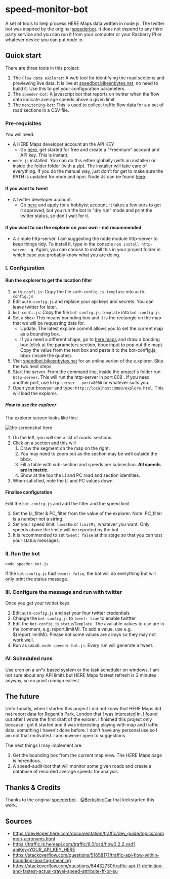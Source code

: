 # speed-monitor-bot #

A set of tools to help process HERE Maps data written in node js. The twitter bot was inspired by the original [speederbot](https://github.com/BerkshireCar/SpeederBot). It does not depend to any third party service and you can run it from your computer or your Rasberry PI or whatever device you can put node in.


## Quick start ###

There are three tools in this project:

1. The `Flow data explorer`: A web tool for identifying the road sections and previewing live data. It is live at [speedbot.bikesnbytes.net](https://speedbot.bikesnbytes.net/), no need to build it. Use this to get your configuration parameters.
2. The `speeder-bot`: A javascript bot that reports on twitter when the flow data indicate average speeds above a given limit.
3. The `monitoring-bot`: This is used to collect traffic flow data for a a set of road sections in a CSV file.


### Pre-requisites ###

You will need.

* A HERE Maps developer account an the API KEY
  * Go [here](https://developer.here.com/), get started for free and create a "Freemium" account and API key. This is instant.
* `node js` installed. You can do this either globally (with an installer) or inside the folder folder (with a zip). The installer will take care of everything. If you do the manual way, just don't for get to make sure the PATH is updated for node and npm. Node Js can be found [here](https://nodejs.org/en/download/).

#### If you want to tweet ####
* A twitter developer account.
  * Go [here](https://developer.twitter.com/en/apply-for-access) and apply for a hobbyist account. It takes a few ours to get it approved, but you run the bot in "dry run" mode and print the twitter status, so don't wait for it.

#### If you want to run the explorer on your own - not recommended ####
* A simple http-server. I am suggesting the node module http-server to keep things tidy. To install it, type in the console `npm install http-server -g`. Again, you can choose to install this in your project folder in which case you probably know what you are doing.


### I. Configuration ###

#### Run the explorer to get the location filter ####

1. `auth-confi.js`: Copy the file `auth-config.js.template` into `auth-config.js`
2. Edit `auth-config.js` and replace your api keys and secrets. You can leave twitter for later.
3. `bot-confi.js`: Copy the file `bot-config.js.template` into `bot-config.js`
4. Set a `bbox`: This means bounding box and it is the rectangle on the map that we will be requesting data for.
   * Update: The latest explore commit allows you to set the current map as a bounding box.
   * If you need a different shape, go to [here maps](https://developer.here.com/documentation/examples/rest/traffic/traffic-flow-bounding-box) and draw a bouding box (click at the parameters section, bbox input to pop out the map). Copy the value from the text box and paste it to the bot-config.js, bbox (inside the quotes).
5. Visit [speedbot.bikesnbytes.net](https://speedbot.bikesnbytes.net/) for an online verion of the e.xplorer. Skip the two next steps
5. Start the server. From the command line, inside the project's folder run `http-server`. This will run the http-server in port 808 . If you need another port, use `http-server --port=8000` or whatever suits you.
6. Open your browser and type: `http://localhost:8080/explore.html`. This will load the explorer.

##### How to use the explorer #####

The explorer screen looks like this:

![the screenshot here](https://user-images.githubusercontent.com/493791/130260565-a6a25dd2-b054-4af4-be4c-cd91e3f9945f.png)

1. On the left, you will see a list of roads: sections.
2. Click on a section and this will
   1. Draw the segment on the map on the right.
   2. You may need to zoom out as the section may be well outside the bbox.
   3. Fill a table with sub-section and speeds per subsection. **All speeds are in metric**.
   4. Show at the top the LI and PC road and section identities.
3. When satisfied, note the LI and PC values down.

#### Finalise configuration ####

Edit the `bot-config.js` and add the filter and the speed limit

1. Set the LI_filter & PC_filter from the value of the explorer. Note: PC_filter is a number not a string.
2. Set your speed limit. `limitKm` or `limitMi`, whatever you want. Only speeds above the limite will be reported by the bot.
3. It is recommended to set `tweet: false` at this stage so that you can test your status messages.

### II. Run the bot ###

```
node speeder-bot.js

```

If the `bot-config.js` had `tweet: false`, the bot will do everything but will only print the status message.

### III. Configure the message and run with twitter ###

Once you get your twitter keys.

1. Edit `auth-config.js` and set your four twitter credentials
2. Change the `bot-config.js` to `tweet: true` to enable twittter
3. Edit the `bot-config.js` `statusTemplate`. The available values to use are in the comment, e.g. report.limitMi. To add a value, use e.g. ${report.limitMi}. Please not some values are arrays so they may not work well.
4. Run as usual. `node speeder-bot.js`. Every run will generate a tweet.

### IV. Scheduled runs ###

Use cron on a un\*x based system or the task scheduler on windows. I am not sure about any API limits but HERE Maps fastest refresh is 3 minutes anyway, so no point runnign ealiest.


## The future ##

Unfortunatly, when I started this project I did not know that HERE Maps did not report data for Regent's Park, London that I was interested in. I found out after I wrote the first draft of the exlorer. I finished this project only because I got it started and it was interesting playing with map and traffic data, something I haven't done before. I don't have any personal use so I am not that motivated. I am however open to suggestions.

The next things I may implement are:

1. Get the bounding box from the current map view. The HERE Maps page is herendous.
2. A speed-audit-bot that will monitor some given roads and create a database of recorded average speeds for analysis.


## Thanks & Credits ##

Thanks to the original [speederbot](https://github.com/BerkshireCar/SpeederBot) - [@BerkshireCar](https://twitter.com/BerkshireCar) that kickstarted this work.


## Sources ##

* https://developer.here.com/documentation/traffic/dev_guide/topics/common-acronyms.html
* https://traffic.ls.hereapi.com/traffic/6.0/xsd/flow3.2.2.xsd?apiKey=YOUR_API_KEY_HERE
* https://stackoverflow.com/questions/51658171/traffic-api-flow-within-bounding-box-tag-meaning
* https://stackoverflow.com/questions/64432730/traffic-api-ff-definition-and-fastest-actual-travel-speed-attribute-ff-or-su

